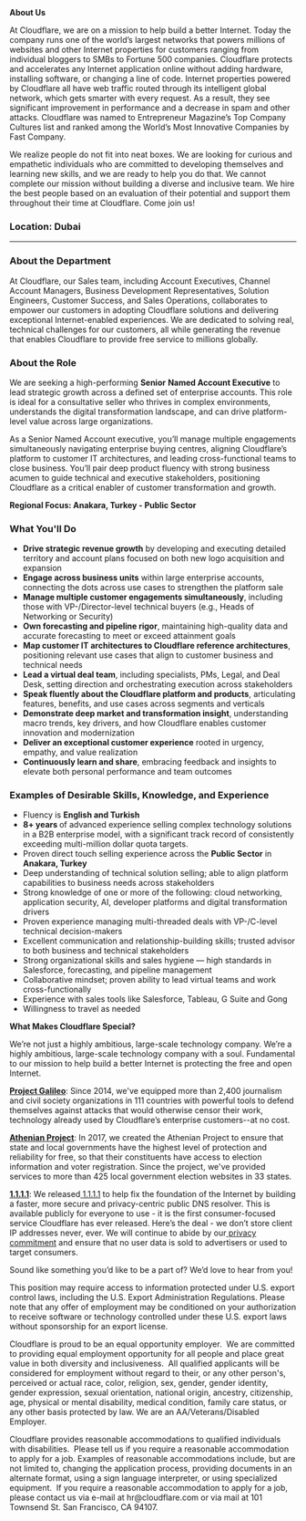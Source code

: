 <div class="content-intro">
	<div><strong>About Us</strong></div>
	<div>
		<p>At Cloudflare, we are on a mission to help build a better Internet. Today the company runs one of the world’s largest networks that powers millions of websites and other Internet properties for customers ranging from individual bloggers to SMBs to Fortune 500 companies. Cloudflare protects and accelerates any Internet application online without adding hardware, installing software, or changing a line of code. Internet properties powered by Cloudflare all have web traffic routed through its intelligent global network, which gets smarter with every request. As a result, they see significant improvement in performance and a decrease in spam and other attacks. Cloudflare was named to Entrepreneur Magazine’s Top Company Cultures list and ranked among the World’s Most Innovative Companies by Fast Company.&nbsp;</p>
		<p><span style="font-weight: 400;">We realize people do not fit into neat boxes. We are looking for curious and empathetic individuals who are committed to developing themselves and learning new skills, and we are ready to help you do that. We cannot complete our mission without building a diverse and inclusive team. We hire the best people based on an evaluation of their potential and support them throughout their time at Cloudflare. Come join us!&nbsp;</span></p>
	</div>
</div>
<h3><strong>Location: Dubai</strong></h3>
<hr>
<h3><strong>About the Department</strong></h3>
<p>At Cloudflare, our Sales team, including Account Executives, Channel Account Managers, Business Development Representatives, Solution Engineers, Customer Success, and Sales Operations, collaborates to empower our customers in adopting Cloudflare solutions and delivering exceptional Internet-enabled experiences. We are dedicated to solving real, technical challenges for our customers, all while generating the revenue that enables Cloudflare to provide free service to millions globally.</p>
<h3><strong>About the Role</strong></h3>
<p>We are seeking a high-performing <strong>Senior</strong> <strong>Named Account Executive</strong> to lead strategic growth across a defined set of enterprise accounts. This role is ideal for a consultative seller who thrives in complex environments, understands the digital transformation landscape, and can drive platform-level value across large organizations.</p>
<p>As a Senior Named Account executive, you’ll manage multiple engagements simultaneously navigating enterprise buying centres, aligning Cloudflare’s platform to customer IT architectures, and leading cross-functional teams to close business. You’ll pair deep product fluency with strong business acumen to guide technical and executive stakeholders, positioning Cloudflare as a critical enabler of customer transformation and growth.</p>
<p><strong>Regional Focus: Anakara, Turkey - Public Sector</strong></p>
<h3><strong>What You'll Do</strong></h3>
<ul>
	<li><strong>Drive strategic revenue growth</strong> by developing and executing detailed territory and account plans focused on both new logo acquisition and expansion</li>
	<li><strong>Engage across business units</strong> within large enterprise accounts, connecting the dots across use cases to strengthen the platform sale</li>
	<li><strong>Manage multiple customer engagements simultaneously</strong>, including those with VP-/Director-level technical buyers (e.g., Heads of Networking or Security)</li>
	<li><strong>Own forecasting and pipeline rigor</strong>, maintaining high-quality data and accurate forecasting to meet or exceed attainment goals</li>
	<li><strong>Map customer IT architectures to Cloudflare reference architectures</strong>, positioning relevant use cases that align to customer business and technical needs</li>
	<li><strong>Lead a virtual deal team</strong>, including specialists, PMs, Legal, and Deal Desk, setting direction and orchestrating execution across stakeholders</li>
	<li><strong>Speak fluently about the Cloudflare platform and products</strong>, articulating features, benefits, and use cases across segments and verticals</li>
	<li><strong>Demonstrate deep market and transformation insight</strong>, understanding macro trends, key drivers, and how Cloudflare enables customer innovation and modernization</li>
	<li><strong>Deliver an exceptional customer experience</strong> rooted in urgency, empathy, and value realization</li>
	<li><strong>Continuously learn and share</strong>, embracing feedback and insights to elevate both personal performance and team outcomes</li>
</ul>
<h3><strong>Examples of Desirable Skills, Knowledge, and Experience</strong></h3>
<ul>
	<li>Fluency is <strong>English and Turkish</strong></li>
	<li><strong>8+ years&nbsp;</strong>of advanced experience selling complex technology solutions in a B2B enterprise model, with a significant track record of consistently exceeding multi-million dollar quota targets.</li>
	<li>Proven direct touch selling experience across the <strong>Public Sector</strong> in <strong>Anakara, Turkey</strong></li>
	<li>Deep understanding of technical solution selling; able to align platform capabilities to business needs across stakeholders</li>
	<li>Strong knowledge of one or more of the following: cloud networking, application security, AI, developer platforms and digital transformation drivers</li>
	<li>Proven experience managing multi-threaded deals with VP-/C-level technical decision-makers</li>
	<li>Excellent communication and relationship-building skills; trusted advisor to both business and technical stakeholders</li>
	<li>Strong organizational skills and sales hygiene — high standards in Salesforce, forecasting, and pipeline management</li>
	<li>Collaborative mindset; proven ability to lead virtual teams and work cross-functionally</li>
	<li>Experience with sales tools like Salesforce, Tableau, G Suite and Gong</li>
	<li>Willingness to travel as needed</li>
</ul>
<div class="content-conclusion">
	<p><strong>What Makes Cloudflare Special?</strong></p>
	<p><span style="font-weight: 400;">We’re not just a highly ambitious, large-scale technology company. We’re a highly ambitious, large-scale technology company with a soul. Fundamental to our mission to help build a better Internet is protecting the free and open Internet.</span></p>
	<p><a href="https://blog.cloudflare.com/protecting-free-expression-online/"><strong>Project Galileo</strong></a><span style="font-weight: 400;">: Since 2014, we've equipped more than 2,400 journalism and civil society organizations in 111 countries with powerful tools to defend themselves against attacks that would otherwise censor their work, technology already used by Cloudflare’s enterprise customers--at no cost.</span></p>
	<p><strong><a href="https://www.cloudflare.com/athenian/">Athenian Project</a></strong><span style="font-weight: 400;">: In 2017, we created the Athenian Project to ensure that state and local governments have the highest level of protection and reliability for free, so that their constituents have access to election information and voter registration. Since the project, we've provided services to more than 425 local government election websites in 33 states.</span></p>
	<p><a href="https://1.1.1.1/"><strong>1.1.1.1</strong></a><span style="font-weight: 400;">: We released</span><a href="https://1.1.1.1/"> <span style="font-weight: 400;">1.1.1.1</span></a><span style="font-weight: 400;"> to help fix the foundation of the Internet by building a faster, more secure and privacy-centric public DNS resolver. This is available publicly for everyone to use - it is the first consumer-focused service Cloudflare has ever released. Here’s the deal - we don’t store client IP addresses never, ever. We will continue to abide by our</span><a href="https://developers.cloudflare.com/1.1.1.1/privacy/public-dns-resolver"> privacy commitment</a><span style="font-weight: 400;"> and ensure that no user data is sold to advertisers or used to target consumers.</span></p>
	<p><span style="font-weight: 400;">Sound like something you’d like to be a part of? We’d love to hear from you!</span></p>
	<p><span style="font-weight: 400;">This position may require access to information protected under U.S. export control laws, including the U.S. Export Administration Regulations. Please note that any offer of employment may be conditioned on your authorization to receive software or technology controlled under these U.S. export laws without sponsorship for an export license.</span></p>
	<p><span style="font-weight: 400;">Cloudflare is proud to be an equal opportunity employer. &nbsp;We are committed to providing equal employment opportunity for all people and place great value in both diversity and inclusiveness. &nbsp;All qualified applicants will be considered for employment without regard to their, or any other person's, perceived or actual</span> <span style="font-weight: 400;">race, color, religion, sex, gender, gender identity, gender expression, sexual orientation, national origin, ancestry, citizenship, age, physical or mental disability, medical condition, family care status, or any other basis protected by law. </span><span style="font-weight: 400;">We are an AA/Veterans/Disabled Employer.</span></p>
	<p><span style="font-weight: 400;">Cloudflare provides reasonable accommodations to qualified individuals with disabilities. &nbsp;Please tell us if you require a reasonable accommodation to apply for a job. Examples of reasonable accommodations include, but are not limited to, changing the application process, providing documents in an alternate format, using a sign language interpreter, or using specialized equipment. &nbsp;If you require a reasonable accommodation to apply for a job, please contact us via e-mail at </span><span style="font-weight: 400;">hr@cloudflare.com</span><span style="font-weight: 400;"> or via mail at 101 Townsend St. San Francisco, CA 94107.</span></p>
</div>